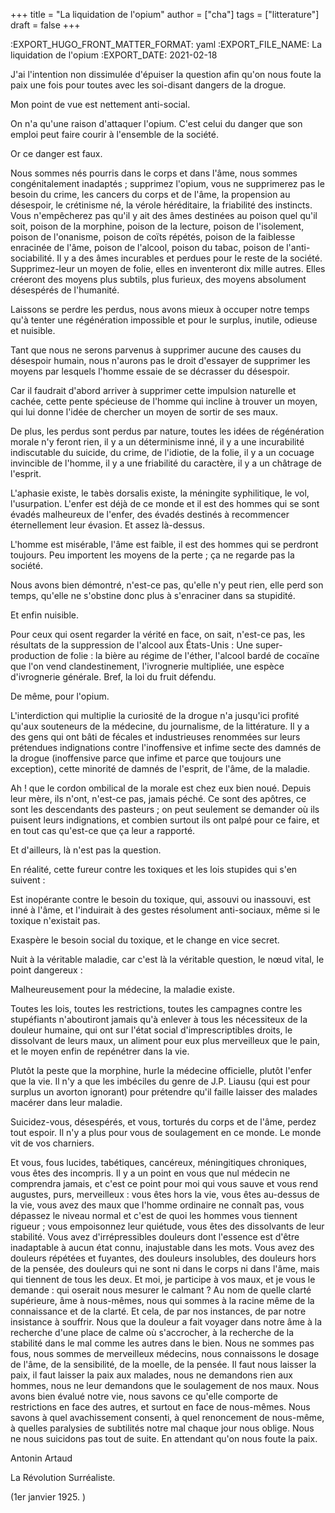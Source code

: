 +++
title = "La liquidation de l'opium"
author = ["cha"]
tags = ["litterature"]
draft = false
+++

:EXPORT\_HUGO\_FRONT\_MATTER\_FORMAT: yaml
:EXPORT\_FILE\_NAME:  La liquidation de l'opium
:EXPORT_DATE: 2021-02-18

J'ai l'intention non dissimulée d'épuiser la question afin qu'on nous foute la paix une fois pour toutes avec les soi-disant dangers de la drogue.

Mon point de vue est nettement anti-social.

On n'a qu'une raison d'attaquer l'opium. C'est celui du danger que son emploi peut faire courir à l'ensemble de la société.

Or ce danger est faux.

Nous sommes nés pourris dans le corps et dans l'âme, nous sommes congénitalement inadaptés ; supprimez l'opium, vous ne supprimerez pas le besoin du crime, les cancers du corps et de l'âme, la propension au désespoir, le crétinisme né, la vérole héréditaire, la friabilité des instincts. Vous n'empêcherez pas qu'il y ait des âmes destinées au poison quel qu'il soit, poison de la morphine, poison de la lecture, poison de l'isolement, poison de l'onanisme, poison de coïts répétés, poison de la faiblesse enracinée de l'âme, poison de l'alcool, poison du tabac, poison de l'anti-sociabilité. Il y a des âmes incurables et perdues pour le reste de la société. Supprimez-leur un moyen de folie, elles en inventeront dix mille autres. Elles créeront des moyens plus subtils, plus furieux, des moyens absolument désespérés de l'humanité.

Laissons se perdre les perdus, nous avons mieux à occuper notre temps qu'à tenter une régénération impossible et pour le surplus, inutile, odieuse et nuisible.

Tant que nous ne serons parvenus à supprimer aucune des causes du désespoir humain, nous n'aurons pas le droit d'essayer de supprimer les moyens par lesquels l'homme essaie de se décrasser du désespoir.

Car il faudrait d'abord arriver à supprimer cette impulsion naturelle et cachée, cette pente spécieuse de l'homme qui incline à trouver un moyen, qui lui donne l'idée de chercher un moyen de sortir de ses maux.

De plus, les perdus sont perdus par nature, toutes les idées de régénération morale n'y feront rien, il y a un déterminisme inné, il y a une incurabilité indiscutable du suicide, du crime, de l'idiotie, de la folie, il y a un cocuage invincible de l'homme, il y a une friabilité du caractère, il y a un châtrage de l'esprit.

L'aphasie existe, le tabès dorsalis existe, la méningite syphilitique, le vol, l'usurpation. L'enfer est déjà de ce monde et il est des hommes qui se sont évadés malheureux de l'enfer, des évadés destinés à recommencer éternellement leur évasion. Et assez là-dessus.

L'homme est misérable, l'âme est faible, il est des hommes qui se perdront toujours. Peu importent les moyens de la perte ; ça ne regarde pas la société.

Nous avons bien démontré, n'est-ce pas, qu'elle n'y peut rien, elle perd son temps, qu'elle ne s'obstine donc plus à s'enraciner dans sa stupidité.

Et enfin nuisible.

Pour ceux qui osent regarder la vérité en face, on sait, n'est-ce pas, les résultats de la suppression de l'alcool aux États-Unis :
Une super-production de folie : la bière au régime de l'éther, l'alcool bardé de cocaïne que l'on vend clandestinement, l'ivrognerie multipliée, une espèce d'ivrognerie générale. Bref, la loi du fruit défendu.

De même, pour l'opium.

L'interdiction qui multiplie la curiosité de la drogue n'a jusqu'ici profité qu'aux souteneurs de la médecine, du journalisme, de la littérature. Il y a des gens qui ont bâti de fécales et industrieuses renommées sur leurs prétendues indignations contre l'inoffensive et infime secte des damnés de la drogue (inoffensive parce que infime et parce que toujours une exception), cette minorité de damnés de l'esprit, de l'âme, de la maladie.

Ah ! que le cordon ombilical de la morale est chez eux bien noué. Depuis leur mère, ils n'ont, n'est-ce pas, jamais péché. Ce sont des apôtres, ce sont les descendants des pasteurs ; on peut seulement se demander où ils puisent leurs indignations, et combien surtout ils ont palpé pour ce faire, et en tout cas qu'est-ce que ça leur a rapporté.

Et d'ailleurs, là n'est pas la question.

En réalité, cette fureur contre les toxiques et les lois stupides qui s'en suivent :

Est inopérante contre le besoin du toxique, qui, assouvi ou inassouvi, est inné à l'âme, et l'induirait à des gestes résolument anti-sociaux, même si le toxique n'existait pas.

Exaspère le besoin social du toxique, et le change en vice secret.

Nuit à la véritable maladie, car c'est là la véritable question, le nœud vital, le point dangereux :

Malheureusement pour la médecine, la maladie existe.

Toutes les lois, toutes les restrictions, toutes les campagnes contre les stupéfiants n'aboutiront jamais qu'à enlever à tous les nécessiteux de la douleur humaine, qui ont sur l'état social d'imprescriptibles droits, le dissolvant de leurs maux, un aliment pour eux plus merveilleux que le pain, et le moyen enfin de repénétrer dans la vie.

Plutôt la peste que la morphine, hurle la médecine officielle, plutôt l'enfer que la vie. Il n'y a que les imbéciles du genre de J.P. Liausu (qui est pour surplus un avorton ignorant) pour prétendre qu'il faille laisser des malades macérer dans leur maladie.

Suicidez-vous, désespérés, et vous, torturés du corps et de l'âme, perdez tout espoir. Il n'y a plus pour vous de soulagement en ce monde. Le monde vit de vos charniers.

Et vous, fous lucides, tabétiques, cancéreux, méningitiques chroniques, vous êtes des incompris. Il y a un point en vous que nul médecin ne comprendra jamais, et c'est ce point pour moi qui vous sauve et vous rend augustes, purs, merveilleux : vous êtes hors la vie, vous êtes au-dessus de la vie, vous avez des maux que l'homme ordinaire ne connaît pas, vous dépassez le niveau normal et c'est de quoi les hommes vous tiennent rigueur ; vous empoisonnez leur quiétude, vous êtes des dissolvants de leur stabilité. Vous avez d'irrépressibles douleurs dont l'essence est d'être inadaptable à aucun état connu, inajustable dans les mots. Vous avez des douleurs répétées et fuyantes, des douleurs insolubles, des douleurs hors de la pensée, des douleurs qui ne sont ni dans le corps ni dans l'âme, mais qui tiennent de tous les deux. Et moi, je participe à vos maux, et je vous le demande : qui oserait nous mesurer le calmant ? Au nom de quelle clarté supérieure, âme à nous-mêmes, nous qui sommes à la racine même de la connaissance et de la clarté. Et cela, de par nos instances, de par notre insistance à souffrir. Nous que la douleur a fait voyager dans notre âme à la recherche d'une place de calme où s'accrocher, à la recherche de la stabilité dans le mal comme les autres dans le bien. Nous ne sommes pas fous, nous sommes de merveilleux médecins, nous connaissons le dosage de l'âme,  de la sensibilité, de la moelle, de la pensée. Il faut nous laisser la paix, il faut laisser la paix aux malades, nous ne demandons rien aux hommes, nous ne leur demandons que le soulagement de nos maux. Nous avons bien évalué notre vie, nous savons ce qu'elle comporte de restrictions en face des autres, et surtout en face de nous-mêmes. Nous savons à quel avachissement consenti, à quel renoncement de nous-même, à quelles paralysies de subtilités notre mal chaque jour nous oblige. Nous ne nous suicidons pas tout de suite. En attendant qu'on nous foute la paix.

Antonin Artaud

La Révolution Surréaliste.

(1er janvier 1925. )
